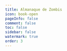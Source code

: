 ```yaml
---
title: Almanaque de Zombis
icon: book-open
pageInfo: false
comment: false
toc: false
sidebar: false
watermark: true
order: 3
---
```


<script setup>
    import { createApp,provide } from 'vue';
    import Almanac from '@source/components/zombiesAlmanac/App.vue';
    provide("i18nLanguage",'en');
</script>

<Almanac />
